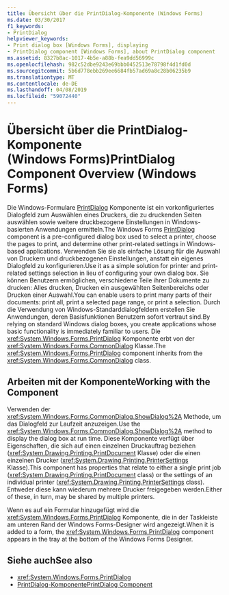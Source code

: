 ```yaml
---
title: Übersicht über die PrintDialog-Komponente (Windows Forms)
ms.date: 03/30/2017
f1_keywords:
- PrintDialog
helpviewer_keywords:
- Print dialog box [Windows Forms], displaying
- PrintDialog component [Windows Forms], about PrintDialog component
ms.assetid: 8327b8ac-1017-4b5e-a88b-fea9dd56999c
ms.openlocfilehash: 982c52dbe9243e69bbb0452513e78798f4d1fd0d
ms.sourcegitcommit: 5b6d778ebb269ee6684fb57ad69a8c28b06235b9
ms.translationtype: MT
ms.contentlocale: de-DE
ms.lasthandoff: 04/08/2019
ms.locfileid: "59072440"
---
```

# <a name="printdialog-component-overview-windows-forms"></a><span data-ttu-id="ca850-102">Übersicht über die PrintDialog-Komponente (Windows Forms)</span><span class="sxs-lookup"><span data-stu-id="ca850-102">PrintDialog Component Overview (Windows Forms)</span></span>
<span data-ttu-id="ca850-103">Die Windows-Formulare [PrintDialog](printdialog-component-windows-forms.md) Komponente ist ein vorkonfiguriertes Dialogfeld zum Auswählen eines Druckers, die zu druckenden Seiten auswählen sowie weitere druckbezogene Einstellungen in Windows-basierten Anwendungen ermitteln.</span><span class="sxs-lookup"><span data-stu-id="ca850-103">The Windows Forms [PrintDialog](printdialog-component-windows-forms.md) component is a pre-configured dialog box used to select a printer, choose the pages to print, and determine other print-related settings in Windows-based applications.</span></span> <span data-ttu-id="ca850-104">Verwenden Sie sie als einfache Lösung für die Auswahl von Druckern und druckbezogenen Einstellungen, anstatt ein eigenes Dialogfeld zu konfigurieren.</span><span class="sxs-lookup"><span data-stu-id="ca850-104">Use it as a simple solution for printer and print-related settings selection in lieu of configuring your own dialog box.</span></span> <span data-ttu-id="ca850-105">Sie können Benutzern ermöglichen, verschiedene Teile ihrer Dokumente zu drucken: Alles drucken, Drucken ein ausgewählten Seitenbereichs oder Drucken einer Auswahl.</span><span class="sxs-lookup"><span data-stu-id="ca850-105">You can enable users to print many parts of their documents: print all, print a selected page range, or print a selection.</span></span> <span data-ttu-id="ca850-106">Durch die Verwendung von Windows-Standarddialogfeldern erstellen Sie Anwendungen, deren Basisfunktionen Benutzern sofort vertraut sind.</span><span class="sxs-lookup"><span data-stu-id="ca850-106">By relying on standard Windows dialog boxes, you create applications whose basic functionality is immediately familiar to users.</span></span> <span data-ttu-id="ca850-107">Die <xref:System.Windows.Forms.PrintDialog> Komponente erbt von der <xref:System.Windows.Forms.CommonDialog> Klasse.</span><span class="sxs-lookup"><span data-stu-id="ca850-107">The <xref:System.Windows.Forms.PrintDialog> component inherits from the <xref:System.Windows.Forms.CommonDialog> class.</span></span>  
  
## <a name="working-with-the-component"></a><span data-ttu-id="ca850-108">Arbeiten mit der Komponente</span><span class="sxs-lookup"><span data-stu-id="ca850-108">Working with the Component</span></span>  
 <span data-ttu-id="ca850-109">Verwenden der <xref:System.Windows.Forms.CommonDialog.ShowDialog%2A> Methode, um das Dialogfeld zur Laufzeit anzuzeigen.</span><span class="sxs-lookup"><span data-stu-id="ca850-109">Use the <xref:System.Windows.Forms.CommonDialog.ShowDialog%2A> method to display the dialog box at run time.</span></span> <span data-ttu-id="ca850-110">Diese Komponente verfügt über Eigenschaften, die sich auf einen einzelnen Druckauftrag beziehen (<xref:System.Drawing.Printing.PrintDocument> Klasse) oder die einen einzelnen Drucker (<xref:System.Drawing.Printing.PrinterSettings> Klasse).</span><span class="sxs-lookup"><span data-stu-id="ca850-110">This component has properties that relate to either a single print job (<xref:System.Drawing.Printing.PrintDocument> class) or the settings of an individual printer (<xref:System.Drawing.Printing.PrinterSettings> class).</span></span> <span data-ttu-id="ca850-111">Entweder diese kann wiederum mehrere Drucker freigegeben werden.</span><span class="sxs-lookup"><span data-stu-id="ca850-111">Either of these, in turn, may be shared by multiple printers.</span></span>  
  
 <span data-ttu-id="ca850-112">Wenn es auf ein Formular hinzugefügt wird die <xref:System.Windows.Forms.PrintDialog> Komponente, die in der Taskleiste am unteren Rand der Windows Forms-Designer wird angezeigt.</span><span class="sxs-lookup"><span data-stu-id="ca850-112">When it is added to a form, the <xref:System.Windows.Forms.PrintDialog> component appears in the tray at the bottom of the Windows Forms Designer.</span></span>  
  
## <a name="see-also"></a><span data-ttu-id="ca850-113">Siehe auch</span><span class="sxs-lookup"><span data-stu-id="ca850-113">See also</span></span>

- <xref:System.Windows.Forms.PrintDialog>
- [<span data-ttu-id="ca850-114">PrintDialog-Komponente</span><span class="sxs-lookup"><span data-stu-id="ca850-114">PrintDialog Component</span></span>](printdialog-component-windows-forms.md)
